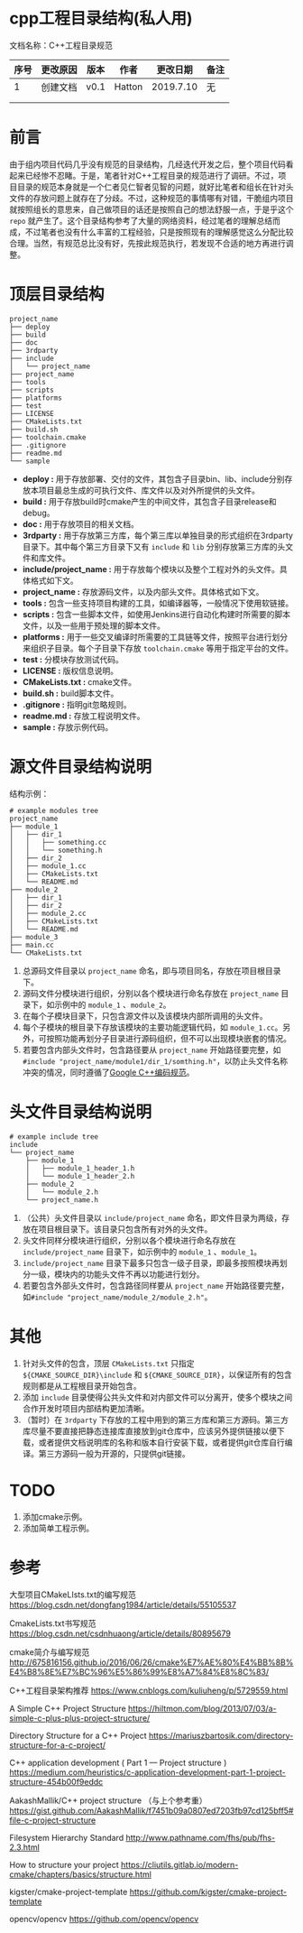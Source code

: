 # cpp工程目录结构(私人用)

文档名称：C++工程目录规范

| 序号 | 更改原因 | 版本 | 作者 | 更改日期 | 备注 |
| ---- | -------- | ---- | ---- | -------- | ---- |
|   1   | 创建文档 | v0.1 | Hatton | 2019.7.10 | 无 |
|      |          |      |      |          |      |
|      |          |      |      |          |      |

# 前言

由于组内项目代码几乎没有规范的目录结构，几经迭代开发之后，整个项目代码看起来已经惨不忍睹。于是，笔者针对C++工程目录的规范进行了调研。不过，项目目录的规范本身就是一个仁者见仁智者见智的问题，就好比笔者和组长在针对头文件的存放问题上就存在了分歧。不过，这种规范的事情哪有对错，干脆组内项目就按照组长的意思来，自己做项目的话还是按照自己的想法舒服一点，于是乎这个 `repo` 就产生了。这个目录结构参考了大量的网络资料，经过笔者的理解总结而成，不过笔者也没有什么丰富的工程经验，只是按照现有的理解感觉这么分配比较合理。当然，有规范总比没有好，先按此规范执行，若发现不合适的地方再进行调整。

# 顶层目录结构

```shell
project_name
├── deploy
├── build
├── doc
├── 3rdparty
├── include
│   └── project_name
├── project_name
├── tools
├── scripts
├── platforms
├── test
├── LICENSE
├── CMakeLists.txt
├── build.sh
├── toolchain.cmake
├── .gitignore
├── readme.md
└── sample
```

- **deploy :** 用于存放部署、交付的文件，其包含子目录bin、lib、include分别存放本项目最总生成的可执行文件、库文件以及对外所提供的头文件。
- **build :** 用于存放build时cmake产生的中间文件，其包含子目录release和debug。
- **doc :** 用于存放项目的相关文档。
- **3rdparty :** 用于存放第三方库，每个第三库以单独目录的形式组织在3rdparty目录下。其中每个第三方目录下又有 `include` 和 `lib` 分别存放第三方库的头文件和库文件。
- **include/project_name :** 用于存放每个模块以及整个工程对外的头文件。具体格式如下文。
- **project_name :** 存放源码文件，以及内部头文件。具体格式如下文。
- **tools :** 包含一些支持项目构建的工具，如编译器等，一般情况下使用软链接。
- **scripts :** 包含一些脚本文件，如使用Jenkins进行自动化构建时所需要的脚本文件，以及一些用于预处理的脚本文件。
- **platforms :** 用于一些交叉编译时所需要的工具链等文件，按照平台进行划分来组织子目录。每个子目录下存放 `toolchain.cmake` 等用于指定平台的文件。
- **test :** 分模块存放测试代码。
- **LICENSE :** 版权信息说明。
- **CMakeLists.txt :** cmake文件。
- **build.sh :** build脚本文件。
- **.gitignore :** 指明git忽略规则。
- **readme.md :** 存放工程说明文件。
- **sample :** 存放示例代码。

# 源文件目录结构说明

结构示例：

```shell
# example modules tree
project_name
├── module_1
│   ├── dir_1
│   │   ├── something.cc
│   │   └── something.h
│   ├── dir_2
│   ├── module_1.cc
│   ├── CMakeLists.txt
│   └── README.md
├── module_2
│   ├── dir_1
│   ├── dir_2
│   ├── module_2.cc
│   ├── CMakeLists.txt
│   └── README.md
├── module_3
├── main.cc
└── CMakeLists.txt
```

1. 总源码文件目录以 `project_name` 命名，即与项目同名，存放在项目根目录下。
2. 源码文件分模块进行组织，分别以各个模块进行命名存放在 `project_name` 目录下，如示例中的 `module_1` 、`module_2`。
3. 在每个子模块目录下，只包含源文件以及该模块内部所调用的头文件。
4. 每个子模块的根目录下存放该模块的主要功能逻辑代码，如 `module_1.cc`。另外，可按照功能再划分子目录进行源码组织，但不可以出现模块嵌套的情况。
5. 若要包含内部头文件时，包含路径要从 `project_name` 开始路径要完整，如`#include "project_name/module1/dir_1/somthing.h"`，以防止头文件名称冲突的情况，同时遵循了[Google C++编码规范](https://zh-google-styleguide.readthedocs.io/en/latest/google-cpp-styleguide/contents/)。

# 头文件目录结构说明

```shell
# example include tree
include
└── project_name
    ├── module_1
    │   ├── module_1_header_1.h
    │   └── module_1_header_2.h
    ├── module_2
    │   └── module_2.h
    └── project_name.h
```

1. （公共）头文件目录以 `include/project_name` 命名，即文件目录为两级，存放在项目根目录下。该目录只包含所有对外的头文件。
2. 头文件同样分模块进行组织，分别以各个模块进行命名存放在 `include/project_name` 目录下，如示例中的 `module_1` 、`module_1`。
3. `include/project_name` 目录下最多只包含一级子目录，即最多按照模块再划分一级，模块内的功能头文件不再以功能进行划分。
4. 若要包含外部头文件时，包含路径同样要从 `project_name` 开始路径要完整，如`#include "project_name/module_2/module_2.h"`。

# 其他

1. 针对头文件的包含，顶层 `CMakeLists.txt` 只指定 `${CMAKE_SOURCE_DIR}\include` 和 `${CMAKE_SOURCE_DIR}`，以保证所有的包含规则都是从工程根目录开始包含。
2. 添加 `include` 目录使得公共头文件和对内部文件可以分离开，使多个模块之间合作开发时项目内部结构更加清晰。
5. （暂时）在 `3rdparty` 下存放的工程中用到的第三方库和第三方源码。第三方库尽量不要直接把静态连接库直接放到git仓库中，应该另外提供链接以便下载，或者提供文档说明库的名称和版本自行安装下载，或者提供git仓库自行编译。第三方源码一般为开源的，只提供git链接。

# TODO

1. 添加cmake示例。
2. 添加简单工程示例。

# 参考

大型项目CMakeLIsts.txt的编写规范
https://blog.csdn.net/dongfang1984/article/details/55105537

CmakeLists.txt书写规范
https://blog.csdn.net/csdnhuaong/article/details/80895679

cmake简介与编写规范
http://675816156.github.io/2016/06/26/cmake%E7%AE%80%E4%BB%8B%E4%B8%8E%E7%BC%96%E5%86%99%E8%A7%84%E8%8C%83/

C++工程目录架构推荐
https://www.cnblogs.com/kuliuheng/p/5729559.html

A Simple C++ Project Structure
https://hiltmon.com/blog/2013/07/03/a-simple-c-plus-plus-project-structure/

Directory Structure for a C++ Project
https://mariuszbartosik.com/directory-structure-for-a-c-project/

C++ application development ( Part 1 — Project structure )
https://medium.com/heuristics/c-application-development-part-1-project-structure-454b00f9eddc

AakashMallik/C++ project structure （与上个参考重）
https://gist.github.com/AakashMallik/f7451b09a0807ed7203fb97cd125bff5#file-c-project-structure

Filesystem Hierarchy Standard
http://www.pathname.com/fhs/pub/fhs-2.3.html

How to structure your project
https://cliutils.gitlab.io/modern-cmake/chapters/basics/structure.html

kigster/cmake-project-template
https://github.com/kigster/cmake-project-template

opencv/opencv
https://github.com/opencv/opencv

